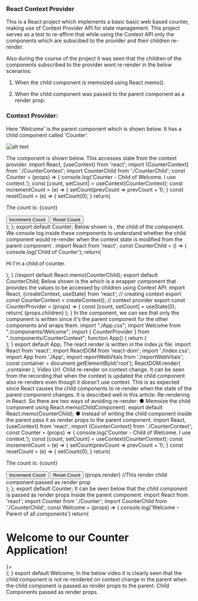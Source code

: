 ### React Context Provider

This is a React project which implements a basic basic web based counter, making use of Context Provider API for state management. This project serves as a test to re-affirm that while using the Context API only the components which are subscibed to the provider and their children re-render.

Also during the course of the project it was seen that the children of the components subscribed to the provider wont re-render in the below scenarios:

1. When the child component is memoized using React.memo().

2. When the child component was passed to the parent component as a render prop.


### Context Provider:

Here 'Welcome' is the parent component which is shown below. It has a child component
called 'Counter'.

![alt text](https://github.com/madhavms/React-Context-Provider-Example/blob/master/Images/1.png)

The <Counter/> component is shown below. This accesses state from the context provider.
import React, {useContext} from 'react';
import {CounterContext} from './CounterContext';
import CounterChild from './CounterChild';
const Counter = (props) => {
console.log('Counter - Child of Welcome. I use context.');
const [count, setCount] = useContext(CounterContext);
const incrementCount = (e) => {
setCount(prevCount => prevCount + 1);
}
const resetCount = (e) => {
setCount(0);
}
return(
<div>
<p>The count is: {count}</p>
<button onClick={incrementCount}>Increment Count</button>
<button onClick={resetCount} style={{'margin':'10px'}}>Reset Count</button>
<CounterChild/>
</div>
);
};
export default Counter;
Below shown is <CounterChild/>, the child of the <Counter/> component. We console log
inside these components to understand whether the child component would re-render when
the context state is modified from the parent component <Counter/>.
import React from 'react';
const CounterChild = () => {
console.log('Child of Counter');
return(
<p>Hi I'm a child of counter.</p>
);
}
//export default React.memo(CounterChild);
export default CounterChild;
Below shown is the <ContextProvider/> which is a wrapper component that provides the
values to be accessed by children using Context API:
import React, {createContext, useState} from 'react';
// creating context
export const CounterContext = createContext();
// context provider
export const CounterProvider = (props) => {
const [count, setCount] = useState(0);
return(<CounterContext.Provider value={[count, setCount]}>
{props.children}
</CounterContext.Provider>);
}
In the <App/> component, we can see that only the <Welcome/> component is written since
it's the parent component for the other components and wraps them.
import "./App.css";
import Welcome from "./components/Welcome";
import { CounterProvider } from "./components/CounterContext";
function App() {
return (
<CounterProvider>
<div className="App">
<Welcome/>
</div>
</CounterProvider>
);
}
export default App;
The react render is written in the index.js file:
import React from 'react';
import ReactDOM from 'react-dom';
import './index.css';
import App from './App';
import reportWebVitals from './reportWebVitals';
const container = document.getElementById('root');
ReactDOM.render(
<App/>,container
);
Video Url: Child re-render on context change. It can be seen from the recording that when
the context is updated the child component also re-renders even though it doesn’t use
context. This is as expected since React causes the child components to re-render when the
state of the parent component changes. It is described well in this article: Re-rendering in
React.
So there are two ways of avoiding re-render:
● Memoize the child component using React.memo(ChildComponent).
export default React.memo(CounterChild);
● Instead of writing the child component inside the parent pass it as render props to the
parent component.
import React, {useContext} from 'react';
import {CounterContext} from './CounterContext';
const Counter = (props) => {
console.log('Counter - Child of Welcome. I use context.');
const [count, setCount] = useContext(CounterContext);
const incrementCount = (e) => {
setCount(prevCount => prevCount + 1);
}
const resetCount = (e) => {
setCount(0);
}
return(
<div>
<p>The count is: {count}</p>
<button onClick={incrementCount}>Increment Count</button>
<button onClick={resetCount} style={{'margin':'10px'}}>Reset
Count</button>
{props.render} //This render child component passed as render prop
</div>
);
};
export default Counter;
It can be seen below that the child component is passed as render props inside the
parent component.
import React from 'react';
import Counter from './Counter';
import CounterChild from './CounterChild';
const Welcome = (props) => {
console.log('Welcome - Parent of all components')
return(
<div>
<h1>Welcome to our Counter Application!</h1>
<Counter render={<CounterChild/>}>
</Counter>
</div>
);
}
export default Welcome;
In the below video it is clearly seen that the child component is not re-rendered on
context change in the parent when the child component is passed as render props to
the parent.
Child Components passed as render props.
